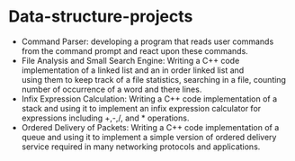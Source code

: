 # Data-structure-projects
- Command Parser: developing a program that reads user commands from the command prompt and react upon these commands.
- File Analysis and Small Search Engine: Writing a C++ code implementation of a linked list and an in order linked list and    
  using them to keep track of a file statistics, searching in a file, counting number  of occurrence of a word and there lines.
- Infix Expression Calculation: Writing a C++ code implementation of a stack and using it to implement an infix expression 
  calculator for expressions including +,-,/, and * operations.
- Ordered Delivery of Packets: Writing a C++ code implementation of a queue and using it to implement a simple version of 
  ordered delivery service required in many networking protocols and applications.
